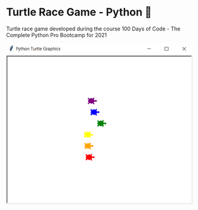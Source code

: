 # Turtle Race Game - Python 🐍
Turtle race game developed during the course 100 Days of Code - The Complete Python Pro Bootcamp for 2021

<img src="https://github.com/lucasfv1/assets/blob/main/images/turtle-race-python/turtle-race.png" alt="drawing" width="500"/>

